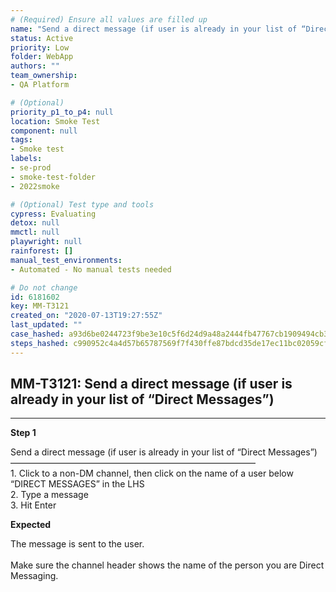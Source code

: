 ```yaml
---
# (Required) Ensure all values are filled up
name: "Send a direct message (if user is already in your list of “Direct Messages”)"
status: Active
priority: Low
folder: WebApp
authors: ""
team_ownership: 
- QA Platform

# (Optional)
priority_p1_to_p4: null
location: Smoke Test
component: null
tags: 
- Smoke test
labels: 
- se-prod
- smoke-test-folder
- 2022smoke

# (Optional) Test type and tools
cypress: Evaluating
detox: null
mmctl: null
playwright: null
rainforest: []
manual_test_environments: 
- Automated - No manual tests needed

# Do not change
id: 6181602
key: MM-T3121
created_on: "2020-07-13T19:27:55Z"
last_updated: ""
case_hashed: a93d6be0244723f9be3e10c5f6d24d9a48a2444fb47767cb1909494cb34b60a8fa5feee483138f44fd76901e7c30f9e7
steps_hashed: c990952c4a4d57b65787569f7f430ffe87bdcd35de17ec11bc02059cf622bdd0b04921ebc099738b0026384908107f4c
---
```


<!-- (Auto-generated) Based on frontmatter's "key" and "name" -->

## MM-T3121: Send a direct message (if user is already in your list of “Direct Messages”)

---

**Step 1**

Send a direct message (if user is already in your list of “Direct Messages”)\
————————————————————————————\
1\. Click to a non-DM channel, then click on the name of a user below “DIRECT MESSAGES” in the LHS\
2\. Type a message\
3\. Hit Enter

**Expected**

The message is sent to the user.\
\
Make sure the channel header shows the name of the person you are Direct Messaging.
